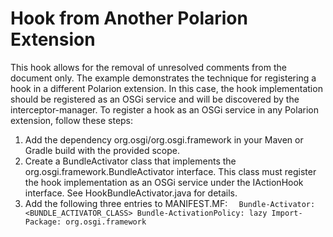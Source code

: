 # Hook from Another Polarion Extension

This hook allows for the removal of unresolved comments from the document only. The example demonstrates the technique for registering a hook in a different Polarion extension. In this case, the hook implementation should be registered as an OSGi service and will be discovered by the interceptor-manager.
To register a hook as an OSGi service in any Polarion extension, follow these steps:
1. Add the dependency org.osgi/org.osgi.framework in your Maven or Gradle build with the provided scope.
2. Create a BundleActivator class that implements the org.osgi.framework.BundleActivator interface. This class must register the hook implementation as an OSGi service under the IActionHook interface. See HookBundleActivator.java for details.
3. Add the following three entries to MANIFEST.MF:
`   Bundle-Activator: <BUNDLE_ACTIVATOR_CLASS>
   Bundle-ActivationPolicy: lazy
   Import-Package: org.osgi.framework
`
